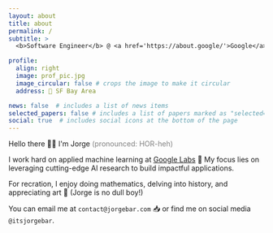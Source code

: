 ```yaml
---
layout: about
title: about
permalink: /
subtitle: > 
  <b>Software Engineer</b> @ <a href='https://about.google/'>Google</a> • <b>Previously:</b><a href='https://about.meta.com/'> Meta</a>

profile:
  align: right
  image: prof_pic.jpg
  image_circular: false # crops the image to make it circular
  address: 📍 SF Bay Area

news: false  # includes a list of news items
selected_papers: false # includes a list of papers marked as "selected={true}"
social: true  # includes social icons at the bottom of the page
---
```

Hello there 👋🏻 I'm Jorge <span style="color:grey">(pronounced: HOR-heh)</span> 

I work hard on applied machine learning at <a href='https://labs.google/'>Google Labs</a> 🧪 My focus lies on leveraging cutting-edge AI research to build impactful applications.

For recration, I enjoy doing mathematics, delving into history, and appreciating art 📖 (Jorge is no dull boy!)

You can email me at `contact@jorgebar.com` 📥 or find me on social media `@itsjorgebar`.